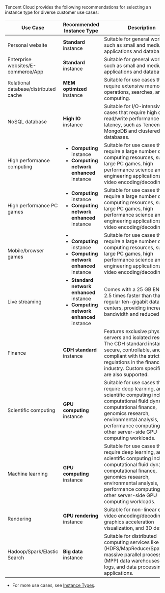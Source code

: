 Tencent Cloud provides the following recommendations for selecting an instance type for diverse customer use cases:

| Use Case | Recommended Instance Type | Description |
|---------|---------|---------|
| Personal website | **Standard** instance | Suitable for general workloads, such as small and medium Web applications and databases.  |
| Enterprise websites/E-commerce/App | **Standard** instance | Suitable for general workloads, such as small and medium Web applications and databases. |
| Relational database/distributed cache | **MEM optimized** instance | Suitable for use cases that require extensive memory operations, searches, and computing. |
| NoSQL database | **High IO** instance | Suitable for I/O-intensive use cases that require high disk read/write performance and low latency, such as TencentDB for MongoDB and clustered databases. |
| High performance computing | <ul style="margin: 0;"><li>**Computing** instance</li><li>**Computing network enhanced** instance</li></ul> | Suitable for use cases that require a large number of computing resources, such as large PC games, high performance science and engineering applications, and video encoding/decoding. |
| High performance PC games | <ul style="margin: 0;"><li>**Computing** instance</li><li>**Computing network enhanced** instance</li></ul> | Suitable for use cases that require a large number of computing resources, such as large PC games, high performance science and engineering applications, and video encoding/decoding. |
| Mobile/browser games | <ul style="margin: 0;"><li><li>**Computing** instance</li><li>**Computing network enhanced** instance</li></ul> | Suitable for use cases that require a large number of computing resources, such as large PC games, high performance science and engineering applications, and video encoding/decoding. |
| Live streaming | <ul style="margin: 0;"><li>**Standard network enhanced** instance</li><li>**Computing network enhanced** instance</li></ul> | Comes with a 25 GB ENI that is 2.5 times faster than that of regular ten-gigabit data centers, providing increased bandwidth and reduced latency. |
| Finance | **CDH standard** instance | Features exclusive physical servers and isolated resources. The CDH standard instances are secure, controllable, and fully compliant with the strict regulations in the finance industry. Custom specifications are also supported. |
| Scientific computing |**GPU computing** instance | Suitable for use cases that require deep learning, and scientific computing including computational fluid dynamics, computational finance, genomics research, environmental analysis, high-performance computing, and other server-side GPU computing workloads. |
| Machine learning |**GPU computing** instance | Suitable for use cases that require deep learning, and scientific computing including computational fluid dynamics, computational finance, genomics research, environmental analysis, high-performance computing, and other server-side GPU computing workloads. |
| Rendering |**GPU rendering** instance | Suitable for non-linear editing, video encoding/decoding, graphics acceleration visualization, and 3D design. |
| Hadoop/Spark/Elastic Search | **Big data** instance | Suitable for distributed computing services like Hadoop (HDFS/MapReduce/Spark/Hive), massive parallel processing (MPP) data warehouses, B8 logs, and data processing applications. |

- For more use cases, see [Instance Types](https://intl.cloud.tencent.com/document/product/213/11518).


